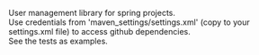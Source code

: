 User management library for spring projects.\
Use credentials from 'maven_settings/settings.xml' (copy to your settings.xml file) to access github dependencies.\
See the tests as examples.